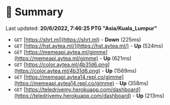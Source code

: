 # 📖 Summary
Last updated: **20/6/2022, 7:46:25 PTG "Asia/Kuala_Lumpur"**

- `GET` [https://shrt.ml](https://shrt.ml) - **Down** (225ms)
- `GET` [https://hst.aytea.ml/](https://hst.aytea.ml/) - **Up** (524ms)
- `GET` [https://memeapi.aytea.ml/gimme](https://memeapi.aytea.ml/gimme) - **Up** (621ms)
- `GET` [https://color.aytea.ml/4b31d6.png](https://color.aytea.ml/4b31d6.png) - **Up** (1569ms)
- `GET` [https://memeapi.aytea14.repl.co/gimme](https://memeapi.aytea14.repl.co/gimme) - **Up** (358ms)
- `GET` [https://teledrivemy.herokuapp.com/dashboard](https://teledrivemy.herokuapp.com/dashboard) - **Up** (213ms)
